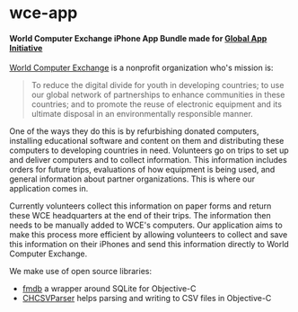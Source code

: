 wce-app
=======

#### World Computer Exchange iPhone App Bundle made for [Global App Initiative](http://globalappinitiative.org/about/)

[World Computer Exchange](http://www.worldcomputerexchange.org/about-us)
is a nonprofit organization who's mission is: 

>To reduce the digital divide for youth in developing countries; to use our global network of partnerships to enhance communities in these countries; and to promote the reuse of electronic equipment and its ultimate disposal in an environmentally responsible manner.

One of the ways they do this is by refurbishing donated computers, installing educational software and content on them and distributing these computers to developing countries in need. Volunteers go on trips to set up and deliver computers and to collect information. This information includes orders for future trips, evaluations of how equipment is being used, and general information about partner organizations. This is where our application comes in.

Currently volunteers collect this information on paper forms and return these WCE headquarters at the end of their trips. The information then needs to be manually added to WCE's computers. Our application aims to make this process more efficient by allowing volunteers to collect and save this information on their iPhones and send this information directly to World Computer Exchange. 

We make use of open source libraries:
  * [fmdb](https://github.com/ccgus/fmdb) a wrapper around SQLite for Objective-C
  * [CHCSVParser](https://github.com/davedelong/CHCSVParser) helps parsing and writing to CSV files in Objective-C
